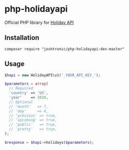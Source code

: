 # php-holidayapi
Official PHP library for [Holiday API](https://holidayapi.com)

## Installation

```shell
composer require "joshtronic/php-holidayapi:dev-master"
```

## Usage

```php
$hapi = new HolidayAPI\v1('_YOUR_API_KEY_');

$parameters = array(
  // Required
  'country' => 'US',
  'year'    => 2016,
  // Optional
  // 'month'   => 7,
  // 'day'     => 4,
  // 'previous' => true,
  // 'upcoming' => true,
  // 'public'   => true,
  // 'pretty'   => true,
);

$response = $hapi->holidays($parameters);
```

